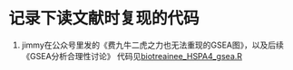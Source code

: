 # 记录下读文献时复现的代码
1. jimmy在公众号里发的《费九牛二虎之力也无法重现的GSEA图》，以及后续《GSEA分析合理性讨论》
代码见[biotreainee_HSPA4_gsea.R](biotrainee_HSPA4_gsea.R)